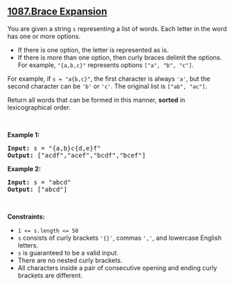 ## [1087.Brace Expansion](https://leetcode.com/problems/brace-expansion/)
<p>You are given a string <code>s</code> representing a list of words. Each letter in the word has one or more options.</p>

<ul>
	<li>If there is one option, the letter is represented as is.</li>
	<li>If there is more than one option, then curly braces delimit the options. For example, <code>&quot;{a,b,c}&quot;</code> represents options <code>[&quot;a&quot;, &quot;b&quot;, &quot;c&quot;]</code>.</li>
</ul>

<p>For example, if <code>s = &quot;a{b,c}&quot;</code>, the first character is always <code>&#39;a&#39;</code>, but the second character can be <code>&#39;b&#39;</code> or <code>&#39;c&#39;</code>. The original list is <code>[&quot;ab&quot;, &quot;ac&quot;]</code>.</p>

<p>Return all words that can be formed in this manner, <strong>sorted</strong> in lexicographical order.</p>

<p>&nbsp;</p>
<p><strong class="example">Example 1:</strong></p>
<pre><strong>Input:</strong> s = "{a,b}c{d,e}f"
<strong>Output:</strong> ["acdf","acef","bcdf","bcef"]
</pre><p><strong class="example">Example 2:</strong></p>
<pre><strong>Input:</strong> s = "abcd"
<strong>Output:</strong> ["abcd"]
</pre>
<p>&nbsp;</p>
<p><strong>Constraints:</strong></p>

<ul>
	<li><code>1 &lt;= s.length &lt;= 50</code></li>
	<li><code>s</code> consists of curly brackets <code>&#39;{}&#39;</code>, commas&nbsp;<code>&#39;,&#39;</code>, and lowercase English letters.</li>
	<li><code>s</code> is guaranteed to be a valid input.</li>
	<li>There are no nested curly brackets.</li>
	<li>All characters inside a pair of consecutive opening and ending curly brackets are different.</li>
</ul>
